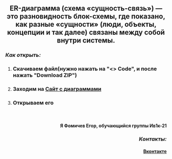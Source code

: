 <h2 align="center">ER-диаграмма (схема «сущность-связь») — это разновидность блок-схемы, где показано, как разные «сущности» (люди, объекты, концепции и так далее) связаны между собой внутри системы.</h2>


<h3 align="left"> <b><i>Как открыть:</i></b></h3> 
<ol>
<li><h3>Скачиваем файл(нужно нажать на "<> Code", и после нажать "Download ZIP")</li></h3>
<li><h3>Заходим на <a href="https://www.diagrams.net">Сайт с  диаграммами </a></li></h3> 
<li><h3>Открываем его</h3></li><br>
</ol>


<h4 align="right">Я <b>Фомичев Егор</b>, обучающийся группы Ив1к-21</h4>
<h3 align="right"><i>Контакты:</i></h3>
<h4 align="right"><a href=""https://vk.com/skr1tmerrrr>Вконтакте</a></h4>


